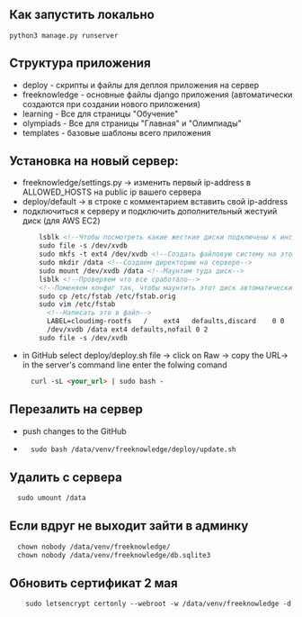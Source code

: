 ## Как запустить локально
```
python3 manage.py runserver
```

## Структура приложения
* deploy - скрипты и файлы для деплоя приложения на сервер
* freeknowledge - основные файлы django приложения (автоматически создаются при создании нового приложения)
* learning - Все для страницы "Обучение"
* olympiads - Все для страницы "Главная" и "Олимпиады"
* templates - базовые шаблоны всего приложения

## Установка на новый сервер:
* freeknowledge/settings.py -> изменить первый ip-address в ALLOWED_HOSTS на public ip вашего сервера
* deploy/default -> в строке с комментарием вставить свой ip-address
* подключиться к серверу и подключить дополнительный жестуий диск (для AWS EC2)
  ```html
      lsblk <!--Чтобы посмотреть какие жесткие диски подключены к инстансу-->
      sudo file -s /dev/xvdb 
      sudo mkfs -t ext4 /dev/xvdb <!--Создать файловую систему на этом диске-->
      sudo mkdir /data <!--Создаем директорию на сервере-->
      sudo mount /dev/xvdb /data <!--Маунтим туда диск-->
      lsblk <!--Проверяем что все сработало-->
      <!--Поменяем конфиг так, чтобы маунтить этот диск автоматически после каждого ребута-->
      sudo cp /etc/fstab /etc/fstab.orig
      sudo vim /etc/fstab
        <!--Написать это в файл-->
        LABEL=cloudimg-rootfs	/	 ext4	defaults,discard	0 0
        /dev/xvdb /data ext4 defaults,nofail 0 2
      sudo file -s /dev/xvdb
    ```
* in GitHub select deploy/deploy.sh file -> click on Raw -> copy the URL-> in the server's command line enter the folwing comand 
    ```html
      curl -sL <your_url> | sudo bash -
    ```

## Перезалить на сервер
* push changes to the GitHub
* 
    ```html
      sudo bash /data/venv/freeknowledge/deploy/update.sh
    ```
  
## Удалить с сервера
```html
  sudo umount /data
```

## Если вдруг не выходит зайти в админку
```html
  chown nobody /data/venv/freeknowledge/
  chown nobody /data/venv/freeknowledge/db.sqlite3
```

## Обновить сертификат 2 мая 
```html
    sudo letsencrypt certonly --webroot -w /data/venv/freeknowledge -d knowfree.ru
```
